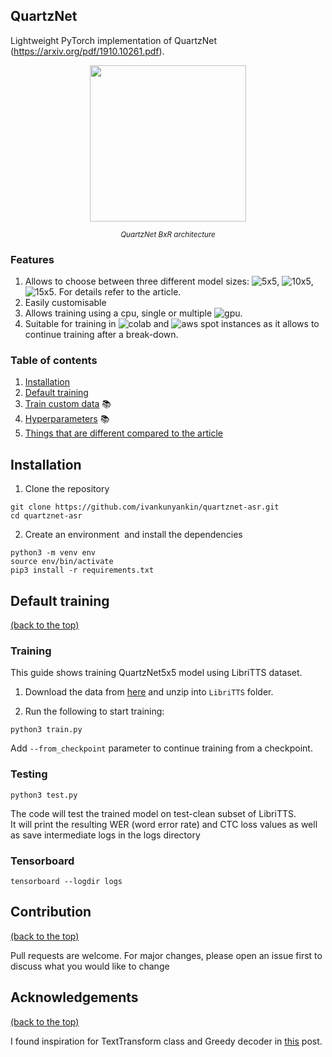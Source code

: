 ## QuartzNet

Lightweight PyTorch implementation of QuartzNet (https://arxiv.org/pdf/1910.10261.pdf). <!-- You can choose between three different version of the model: ```5x5, 10x5, 15x5```. For details refer to the article. -->

<p align="center"><img width="250" src="https://developer-blogs.nvidia.com/wp-content/uploads/2019/12/QuartzNet-architecture.png"></a></p>

<div align="center"><i><small>QuartzNet BxR architecture</small></i></div>

### Features

1. Allows to choose between three different model sizes: ![5x5](https://img.shields.io/badge/-5x5-blue), ![10x5](https://img.shields.io/badge/-10x5-blue), ![15x5](https://img.shields.io/badge/-15x5-blue). For details refer to the article.  
2. Easily customisable  
3. Allows training using a cpu, single or multiple ![gpu](https://img.shields.io/badge/-gpus-green).  
4. Suitable for training in ![colab](https://img.shields.io/badge/-Google%20Colab-orange) and ![aws](https://img.shields.io/badge/-AWS-orange) spot instances as it allows to continue training after a break-down.  

### Table of contents

1. [Installation](#installation)  
2. [Default training](#default-training)  
3. [Train custom data](https://github.com/ivankunyankin/quartznet-asr/issues/1) :books:
4. [Hyperparameters](https://github.com/ivankunyankin/quartznet-asr/issues/2) :books:
5. [Things that are different compared to the article](https://github.com/ivankunyankin/quartznet-asr/issues/3)

## Installation

1. Clone the repository
``` 
git clone https://github.com/ivankunyankin/quartznet-asr.git
cd quartznet-asr 
```

2. Create an environment  and install the dependencies
``` 
python3 -m venv env 
source env/bin/activate 
pip3 install -r requirements.txt 
```

## Default training

[(back to the top)](#quartznet)

### Training

This guide shows training QuartzNet5x5 model using LibriTTS dataset.

1. Download the data from [here](https://openslr.org/60/) and unzip into ```LibriTTS``` folder.

2. Run the following to start training:

```
python3 train.py
``` 
Add ```--from_checkpoint``` parameter to continue training from a checkpoint.

### Testing

```
python3 test.py
```

The code will test the trained model on test-clean subset of LibriTTS.  
It will print the resulting WER (word error rate) and CTC loss values as well as save intermediate logs in the logs directory

### Tensorboard

```
tensorboard --logdir logs
```

## Contribution

[(back to the top)](#quartznet)

Pull requests are welcome. For major changes, please open an issue first to discuss what you would like to change

## Acknowledgements

[(back to the top)](#quartznet)

I found inspiration for TextTransform class and Greedy decoder in [this](https://www.assemblyai.com/blog/end-to-end-speech-recognition-pytorch) post.
